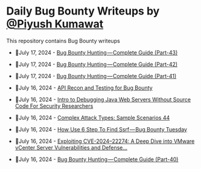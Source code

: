 # Daily Bug Bounty Writeups by [@Piyush Kumawat](https://twitter.com/piyush_supiy) 
This repository contains Bug Bounty writeups

<!-- BLOG-POST-LIST:START -->
 - 💯July 17, 2024 - [Bug Bounty Hunting — Complete Guide &lpar;Part-43&rpar;](https://medium.com/@rafid19/bug-bounty-hunting-complete-guide-part-43-0699b919a514?source=rss------bug_bounty-5) 

 - 💯July 17, 2024 - [Bug Bounty Hunting — Complete Guide &lpar;Part-42&rpar;](https://medium.com/@rafid19/bug-bounty-hunting-complete-guide-part-42-4cb955de4cc7?source=rss------bug_bounty-5) 

 - 💯July 17, 2024 - [Bug Bounty Hunting — Complete Guide &lpar;Part-41&rpar;](https://medium.com/@rafid19/bug-bounty-hunting-complete-guide-part-41-7b2b5aed416c?source=rss------bug_bounty-5) 

 - 💯July 16, 2024 - [API Recon and Testing for Bug Bounty](https://cyberw1ng.medium.com/api-recon-and-testing-for-bug-bounty-3969d1f90f5c?source=rss------bug_bounty-5) 

 - 💯July 16, 2024 - [Intro to Debugging Java Web Servers Without Source Code For Security Researchers](https://infosecwriteups.com/intro-to-debugging-java-web-servers-without-source-code-for-security-researchers-80ff00de4753?source=rss------bug_bounty-5) 

 - 💯July 16, 2024 - [Complex Attack Types: Sample Scenarios 44](https://medium.com/@brsdncr/complex-attack-types-sample-scenarios-44-83d2bc9b2d7d?source=rss------bug_bounty-5) 

 - 💯July 16, 2024 - [How Use 6 Step To Find Ssrf — Bug Bounty Tuesday](https://medium.com/@kerstan/how-use-6-step-to-find-ssrf-bug-bounty-tuesday-acc44d806c08?source=rss------bug_bounty-5) 

 - 💯July 16, 2024 - [Exploiting CVE-2024–22274: A Deep Dive into VMware vCenter Server Vulnerabilities and Defense…](https://systemweakness.com/exploiting-cve-2024-22274-a-deep-dive-into-vmware-vcenter-server-vulnerabilities-and-defense-5d79b44ed215?source=rss------bug_bounty-5) 

 - 💯July 16, 2024 - [Bug Bounty Hunting — Complete Guide &lpar;Part-40&rpar;](https://medium.com/@rafid19/bug-bounty-hunting-complete-guide-part-40-f1b43fb596ae?source=rss------bug_bounty-5) 
<!-- BLOG-POST-LIST:END -->
